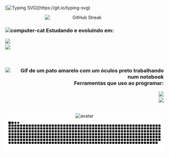 
[![Typing SVG](https://readme-typing-svg.demolab.com?font=Micro+5&size=70&duration=4000&pause=1000&color=40F72C&center=true&vCenter=true&random=false&width=1100&height=100&lines=Hello%2C+I'm+Lucas+Almeida;I'm+a+Computer+Engineer+Student+at+UFBA;I+love+technology%2C+programming%2C+games%2C+A.I.+etc;Nice+to+meet+you!)](https://git.io/typing-svg)

<div align="center">
<img style="display: block; margin-left: auto; margin-right: auto; width: 50%;" src="https://streak-stats.demolab.com?user=lucas-almeida-1&theme=transparent&background=45%2C2917B857%2C00000074" alt="GitHub Streak">
</div>

### <div><img src="https://github.com/user-attachments/assets/b4567a73-8d99-4be1-81bb-a3c826446a81" alt="computer-cat" width="60" height="35"> Estudando e evoluindo em:</div>


<p align="left">
  <a href="https://skillicons.dev">
    <img src="https://skillicons.dev/icons?i=md,cpp,python,java,cs,ruby" />
    <br>
    <img src="https://skillicons.dev/icons?i=html,css,js,threejs,dart,flutter" />
  </a>
</p>

<br>


### <div align="right"><img src="https://media.giphy.com/media/Oj25fisQ3zhukVWY96/giphy.gif" alt="Gif de um pato amarelo com um óculos preto trabalhando num notebook" width="45" height="45"> Ferramentas que uso ao programar:</div>


<p align="right">
  <a href="https://skillicons.dev">
    <img src="https://skillicons.dev/icons?i=git,github,vscode,visualstudio,androidstudio,unity" />
    <br>
    <img src="https://skillicons.dev/icons?i=idea,devto,stackoverflow,discord,notion,figma" />
  </a>
</p>

<br>

<div align="center">
<img src="https://github.com/user-attachments/assets/ece7c838-9da9-4326-8396-c33b9e6a1649" alt="avatar" width="320" height="180"</a>
</div>

<div align="center">
  <picture>
    <source media="(prefers-color-scheme: dark)" srcset="https://raw.githubusercontent.com/lucas-almeida-1/lucas-almeida-1/output/github-contribution-grid-snake-dark.svg">
    <source media="(prefers-color-scheme: light)" srcset="https://raw.githubusercontent.com/lucas-almeida-1/lucas-almeida-1/output/github-contribution-grid-snake.svg">
    <img alt="github contribution grid snake animation" src="https://raw.githubusercontent.com/lucas-almeida-1/lucas-almeida-1/output/github-contribution-grid-snake.svg">
  </picture>
</div>
